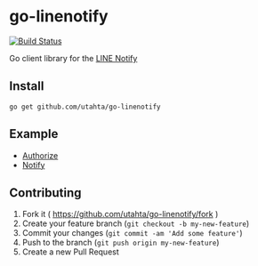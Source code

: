 # go-linenotify

[![Build Status](https://travis-ci.org/utahta/go-linenotify.svg?branch=master)](https://travis-ci.org/utahta/go-linenotify)

Go client library for the [LINE Notify](https://notify-bot.line.me/doc/)

## Install

```
go get github.com/utahta/go-linenotify
```

## Example

- [Authorize](example/auth)
- [Notify](example/notify)

## Contributing

1. Fork it ( https://github.com/utahta/go-linenotify/fork )
2. Create your feature branch (`git checkout -b my-new-feature`)
3. Commit your changes (`git commit -am 'Add some feature'`)
4. Push to the branch (`git push origin my-new-feature`)
5. Create a new Pull Request
